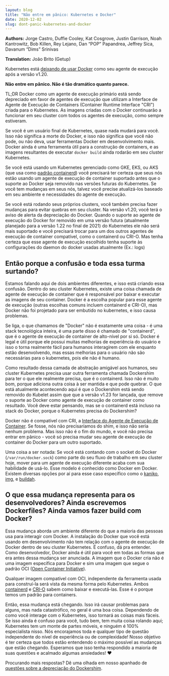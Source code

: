 ```yaml
---
layout: blog
title: "Não entre em pânico: Kubernetes e Docker"
date: 2020-12-02
slug: dont-panic-kubernetes-and-docker
---
```


**Authors:** Jorge Castro, Duffie Cooley, Kat Cosgrove, Justin Garrison, Noah Kantrowitz, Bob Killen, Rey Lejano, Dan “POP” Papandrea, Jeffrey Sica, Davanum “Dims” Srinivas

**Translation:** João Brito (Getup)

Kubernetes está [deixando de usar Docker](https://github.com/kubernetes/kubernetes/blob/master/CHANGELOG/CHANGELOG-1.20.md#deprecation) como seu agente de execução após a versão v1.20.

**Não entre em pânico. Não é tão dramático quanto parece.**

TL;DR Docker como um agente de execução primário está sendo depreciado em favor de agentes de execução que utilizam a Interface de Agente de Execução de Containers (Container Runtime Interface "CRI") criada para o Kubernetes. As imagens criadas com o Docker continuarão a funcionar em seu cluster com todos os agentes de execução, como sempre estiveram.

Se você é um usuário final de Kubernetes, quase nada mudará para você. Isso não significa a morte do Docker, e isso não significa que você não pode, ou não deva, usar ferramentas Docker em desenvolvimento mais. Docker ainda é uma ferramenta útil para a construção de containers, e as imagens resultantes de executar `docker build` ainda rodarão em seu cluster Kubernetes.

Se você está usando um Kubernetes gerenciado como GKE, EKS, ou AKS (que usa como [padrão containerd](https://github.com/Azure/AKS/releases/tag/2020-11-16)) você precisará ter certeza que seus nós estão usando um agente de execução de container suportado antes que o suporte ao Docker seja removido nas versões futuras do Kubernetes. Se você tem mudanças em seus nós, talvez você precise atualizá-los baseado em seu ambiente e necessidades do agente de execução.

Se você está rodando seus próprios clusters, você também precisa fazer mudanças para evitar quebras em seu cluster. Na versão v1.20, você terá o aviso de alerta da depreciação do Docker. Quando o suporte ao agente de execução do Docker for removido em uma versão futura (atualmente planejado para a versão 1.22 no final de 2021) do Kubernetes ele não será mais suportado e você precisará trocar para um dos outros agentes de execução de container compatível, como o containerd ou CRI-O. Mas tenha certeza que esse agente de execução escolhido tenha suporte às configurações do daemon do docker usadas atualmente (Ex.: logs)

## Então porque a confusão e toda essa turma surtando? 

Estamos falando aqui de dois ambientes diferentes, e isso está criando essa confusão. Dentro do seu cluster Kubernetes, existe uma coisa chamada de agente de execução de container que é responsável por baixar e executar as imagens de seu container. Docker é a escolha popular para esse agente de execução (outras escolhas comuns incluem containerd e CRI-O), mas Docker não foi projetado para ser embutido no kubernetes, e isso causa problemas.

Se liga, o que chamamos de "Docker" não é exatamente uma coisa - é uma stack tecnológica inteira, é uma parte disso é chamado de "containerd", que é o agente de execução de container de alto-nível por si só. Docker é legal e útil porque ele possui muitas melhorias de experiência do usuário e isso o torna realmente fácil para humanos interagirem com ele enquanto estão desenvolvendo, mas essas melhorias para o usuário não são necessárias para o kubernetes, pois ele não é humano.

Como resultado dessa camada de abstração amigável aos humanos, seu cluster Kubernetes precisa usar outra ferramenta chamada Dockershim para ter o que ele realmente precisa, que é o containerd. Isso não é muito bom, porque adiciona outra coisa à ser mantida e que pode quebrar. O que está atualmente acontecendo aqui é que o Dockershim está sendo removido do Kubelet assim que que a versão v1.23 for lançada, que remove o suporte ao Docker como agente de execução de container como resultado. Você deve estar pensando, mas se o containerd está incluso na stack do Docker, porque o Kubernetes precisa do Dockershim?

Docker não é compatível com CRI, a [Interface do Agente de Execução de Container](https://kubernetes.io/blog/2016/12/container-runtime-interface-cri-in-kubernetes/). Se fosse, nós não precisaríamos do shim, e isso não seria nenhum problema. Mas isso não é o fim do mundo, e você não precisa entrar em pânico - você só precisa mudar seu agente de execução de container do Docker para um outro suportado.

Uma coisa a ser notada: Se você está contando com o socket do Docker (`/var/run/docker.sock`) como parte do seu fluxo de trabalho em seu cluster hoje, mover para um agente de execução diferente acaba com sua habilidade de usá-lo. Esse modelo é conhecido como Docker em Docker. Existem diversas opções por aí para esse caso específico como o [kaniko](https://github.com/GoogleContainerTools/kaniko), [img](https://github.com/genuinetools/img), e [buildah](https://github.com/containers/buildah). 

## O que essa mudança representa para os desenvolvedores?  Ainda escrevemos Dockerfiles? Ainda vamos fazer build com Docker?

Essa mudança aborda um ambiente diferente do que a maioria das pessoas usa para interagir com Docker. A instalação do Docker que você está usando em desenvolvimento não tem relação com o agente de execução de Docker dentro de seu cluster Kubernetes. É confuso, dá pra entender. 
Como desenvolvedor, Docker ainda é útil para você em todas as formas que era antes dessa mudança ser anunciada. A imagem que o Docker cria não é uma imagem específica para Docker e sim uma imagem que segue o padrão OCI ([Open Container Initiative](https://opencontainers.org/)).

Qualquer imagem compatível com OCI, independente da ferramenta usada para construí-la será vista da mesma forma pelo Kubernetes. Ambos [containerd](https://containerd.io/) e [CRI-O](https://cri-o.io/) sabem como baixar e executá-las. Esse é o porque temos um padrão para containers.

Então, essa mudança está chegando. Isso irá causar problemas para alguns, mas nada catastrófico, no geral é uma boa coisa. Dependendo de como você interage com o Kubernetes, isso tornará as coisas mais fáceis. Se isso ainda é confuso para você, tudo bem, tem muita coisa rolando aqui; Kubernetes tem um monte de partes móveis, e ninguém é 100% especialista nisso. Nós encorajamos toda e qualquer tipo de questão independente do nível de experiência ou de complexidade! Nosso objetivo é ter certeza que todos estão entendendo o máximo possível as mudanças que estão chegando. Esperamos que isso tenha respondido a maioria de suas questões e acalmado algumas ansiedades! ❤️

Procurando mais respostas? Dê uma olhada em nosso apanhado de [questões sobre a depreciação do Dockershim](/blog/2020/12/02/dockershim-faq/).

